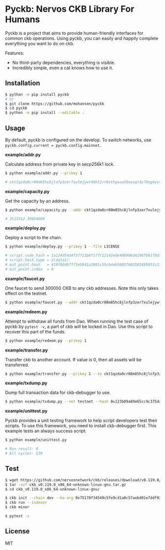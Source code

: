 # Pyckb: Nervos CKB Library For Humans

Pyckb is a project that aims to provide human-friendly interfaces for common ckb operations. Using pyckb, you can easily and happily complete everything you want to do on ckb.

Features:

- No third-party dependencies, everything is visible.
- Incredibly simple, even a cat knows how to use it.

## Installation

```sh
$ python -m pip install pyckb
# or
$ git clone https://github.com/mohanson/pyckb
$ cd pyckb
$ python -m pip install --editable .
```

## Usage

By default, pyckb is configured on the develop. To switch networks, use `pyckb.config.current = pyckb.config.mainnet`.

**example/addr.py**

Calculate address from private key in secp256k1 lock.

```sh
$ python example/addr.py --prikey 1

# ckt1qzda0cr08m85hc8jlnfp3zer7xulejywt49kt2rr0vthywaa50xwsqt4z78ng4yutl5u6xsv27ht6q08mhujf8s2r0n40
```

**example/capacity.py**

Get the capacity by an address.

```sh
$ python example/capacity.py --addr ckt1qzda0cr08m85hc8jlnfp3zer7xulejywt49kt2rr0vthywaa50xwsqt4z78ng4yutl5u6xsv27ht6q08mhujf8s2r0n40

# 3523312.39054609
```

**example/deploy.py**

Deploy a script to the chain.

```sh
$ python example/deploy.py --prikey 1 --file LICENSE

# script.code_hash = 1a124d54d4f37713b8f17fc12142ede488906d4290fbb178d7aad214977814ee
# script.hash_type = 2(data1)
# out_point.hash   = 418f60d67ff3e9841a3091c55cb4eb50837602582495931c372fff99f3107f38
# out_point.index  = 0
```

**example/faucet.py**

One faucet to send 300000 CKB to any ckb addresses. Note this only takes effect on the testnet.

```sh
$ python example/faucet.py --addr ckt1qzda0cr08m85hc8jlnfp3zer7xulejywt49kt2rr0vthywaa50xwsqt4z78ng4yutl5u6xsv27ht6q08mhujf8s2r0n40
```

**example/redeem.py**

Attempt to withdraw all funds from Dao. When running the test case of pyckb by `pytest -v`, a part of ckb will be locked in Dao. Use this script to recover this part of the funds.

```sh
$ python example/redeem.py --prikey 1
```

**example/transfer.py**

Transfer ckb to another account. If value is 0, then all assets will be transferred.

```sh
$ python example/transfer.py --prikey 1 --to ckt1qzda0cr08m85hc8jlnfp3zer7xulejywt49kt2rr0vthywaa50xwsqdrcaufs8qeu8wvvy0myyedek4vqad9qeq3gc4cf --value 100
```

**example/txdump.py**

Dump full transaction data for ckb-debugger to use.

```sh
$ python example/txdump.py --net testnet --hash 0x123b09a89e65cc9c375dab739c9c921f7067d0b205e563135bb5a1221f8948d9
```

**example/unittest.py**

Pyckb provides a unit testing framework to help script developers test their scripts. To use this framework, you need to install ckb-debugger first. This example tests an always success script.

```sh
$ python example/unittest.py

# Run result: 0
# All cycles: 539
```

## Test

```sh
$ wget https://github.com/nervosnetwork/ckb/releases/download/v0.119.0/ckb_v0.119.0_x86_64-unknown-linux-gnu.tar.gz
$ tar -xvf ckb_v0.119.0_x86_64-unknown-linux-gnu.tar.gz
$ cd ckb_v0.119.0_x86_64-unknown-linux-gnu/

$ ckb init --chain dev --ba-arg 0x75178f34549c5fe9cd1a0c57aebd01e7ddf9249e --ba-message 0xabcd
$ ckb run --indexer
$ ckb miner

$ pytest -v
```

## License

MIT
